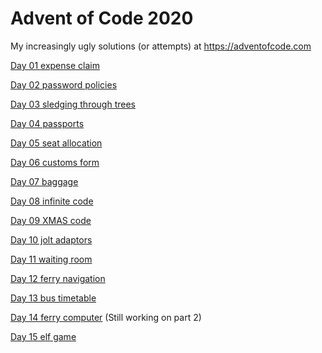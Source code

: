 # Advent of Code 2020

My increasingly ugly solutions (or attempts) at  https://adventofcode.com

[Day 01 expense claim](https://github.com/ianhandel/adventofcode_2020/blob/main/day_01/advent_of_code_01.md)

[Day 02 password policies](https://github.com/ianhandel/adventofcode_2020/blob/main/day_02/advent_of_code_02.md)

[Day 03 sledging through trees](https://github.com/ianhandel/adventofcode_2020/blob/main/day_03/advent_of_code_03.md)

[Day 04 passports](https://github.com/ianhandel/adventofcode_2020/blob/main/day_04/advent_of_code_04.md)

[Day 05 seat allocation](https://github.com/ianhandel/adventofcode_2020/blob/main/day_05/advent_of_code_05.md)

[Day 06 customs form](https://github.com/ianhandel/adventofcode_2020/blob/main/day_06/advent_of_code_06.md)

[Day 07 baggage](https://github.com/ianhandel/adventofcode_2020/blob/main/day_07/advent_of_code_07.md)

[Day 08 infinite code](https://github.com/ianhandel/adventofcode_2020/blob/main/day_08/advent_of_code_08.md)

[Day 09 XMAS code](https://github.com/ianhandel/adventofcode_2020/blob/main/day_09/advent_of_code_09.md)

[Day 10 jolt adaptors](https://github.com/ianhandel/adventofcode_2020/blob/main/day_10/advent_of_code_10.md)

[Day 11 waiting room](https://github.com/ianhandel/adventofcode_2020/blob/main/day_11/advent_of_code_11.md)

[Day 12 ferry navigation](https://github.com/ianhandel/adventofcode_2020/blob/main/day_12/advent_of_code_12.md)

[Day 13 bus timetable](https://github.com/ianhandel/adventofcode_2020/blob/main/day_13/advent_of_code_13.md)

[Day 14 ferry computer](https://github.com/ianhandel/adventofcode_2020/blob/main/day_14/advent_of_code_14.md) (Still working on part 2)

[Day 15 elf game](https://github.com/ianhandel/adventofcode_2020/blob/main/day_15/advent_of_code_15.md)
